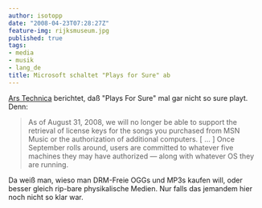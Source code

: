 ```yaml
---
author: isotopp
date: "2008-04-23T07:28:27Z"
feature-img: rijksmuseum.jpg
published: true
tags:
- media
- musik
- lang_de
title: Microsoft schaltet "Plays for Sure" ab
---
```

[Ars Technica](http://arstechnica.com/news.ars/post/20080422-drm-sucks-redux-microsoft-to-nuke-msn-music-drm-keys.html)
berichtet, daß "Plays For Sure" mal gar nicht so sure playt. Denn:

> As of August 31, 2008, we will no longer be able to support the retrieval
> of license keys for the songs you purchased from MSN Music or the
> authorization of additional computers. [ ... ] Once September rolls
> around, users are committed to whatever five machines they may have
> authorized &#8212; along with whatever OS they are running.

Da weiß man, wieso man DRM-Freie OGGs und MP3s kaufen will, oder besser
gleich rip-bare physikalische Medien. Nur falls das jemandem hier noch nicht
so klar war.
